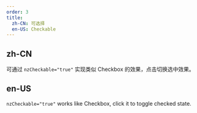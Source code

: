 ```yaml
---
order: 3
title:
  zh-CN: 可选择
  en-US: Checkable
---
```


## zh-CN

可通过 `nzCheckable="true"` 实现类似 Checkbox 的效果，点击切换选中效果。

## en-US

`nzCheckable="true"` works like Checkbox, click it to toggle checked state.


